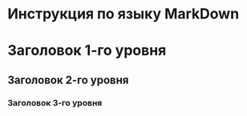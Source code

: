 # Инструкция по языку MarkDown

# Заголовок 1-го уровня
## Заголовок 2-го уровня
### Заголовок 3-го уровня